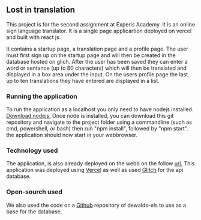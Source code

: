 ## Lost in translation

This project is for the second assignment at Experis Academy. It is an online sign language translator. It is a single page applicartion deployed on vercel and built with react js.

It contains a startup page, a translation page and a profile page. The user must first sign up on the startup page and will then be created in the database hosted on glich. After the user has been saved they can enter a word or sentance (up to 80 characters) which will then be translated and displayed in a box area under the input. On the users profile page the last up to ten translations they have entered are displayed in a list.

### Running the application
To run the application as a localhost you only need to have nodejs installed. [Download nodejs.](https://nodejs.org/en/)
Once node is installed, you can download this git repository and navigate to the project folder using a commandline (such as cmd, powershell, or bash)
then run "npm install", 
followed by "npm start". 
the application should now start in your webbrowser.

### Technology used
The application, is also already deployed on the webb on the follow [url.](https://assignment2-nine.vercel.app/)
This application was deployed using [Vercel](https://vercel.com) as well as used [Glitch](https://glitch.com/) for the api database. 

### Open-sourch used
We also used the code on a [Github](https://github.com/dewald-els/noroff-assignment-api) repository of dewalds-els to use as a base for the database. 
